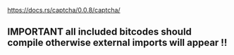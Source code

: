 https://docs.rs/captcha/0.0.8/captcha/

 ## IMPORTANT all included bitcodes should compile otherwise external imports will appear !!